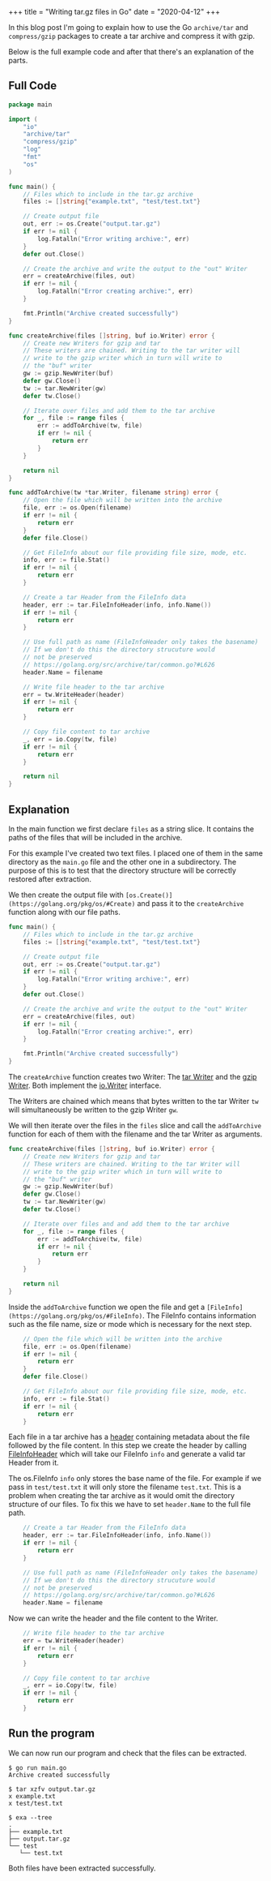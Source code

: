 +++
title = "Writing tar.gz files in Go"
date = "2020-04-12"
+++

In this blog post I'm going to explain how to use the Go `archive/tar` and `compress/gzip` packages to create a tar archive and compress it with gzip.

Below is the full example code and after that there's an explanation of the parts.

Full Code
---------

```go
package main

import (
	"io"
	"archive/tar"
	"compress/gzip"
	"log"
	"fmt"
	"os"
)

func main() {
	// Files which to include in the tar.gz archive
	files := []string{"example.txt", "test/test.txt"}

	// Create output file
	out, err := os.Create("output.tar.gz")
	if err != nil {
		log.Fatalln("Error writing archive:", err)
	}
	defer out.Close()

	// Create the archive and write the output to the "out" Writer
	err = createArchive(files, out)
	if err != nil {
		log.Fatalln("Error creating archive:", err)
	}

	fmt.Println("Archive created successfully")
}

func createArchive(files []string, buf io.Writer) error {
	// Create new Writers for gzip and tar
	// These writers are chained. Writing to the tar writer will
	// write to the gzip writer which in turn will write to
	// the "buf" writer
	gw := gzip.NewWriter(buf)
	defer gw.Close()
	tw := tar.NewWriter(gw)
	defer tw.Close()

	// Iterate over files and add them to the tar archive
	for _, file := range files {
		err := addToArchive(tw, file)
		if err != nil {
			return err
		}
	}

	return nil
}

func addToArchive(tw *tar.Writer, filename string) error {
	// Open the file which will be written into the archive
	file, err := os.Open(filename)
	if err != nil {
		return err
	}
	defer file.Close()

	// Get FileInfo about our file providing file size, mode, etc.
	info, err := file.Stat()
	if err != nil {
		return err
	}

	// Create a tar Header from the FileInfo data
	header, err := tar.FileInfoHeader(info, info.Name())
	if err != nil {
		return err
	}

	// Use full path as name (FileInfoHeader only takes the basename)
	// If we don't do this the directory strucuture would
	// not be preserved
	// https://golang.org/src/archive/tar/common.go?#L626
	header.Name = filename

	// Write file header to the tar archive
	err = tw.WriteHeader(header)
	if err != nil {
		return err
	}

	// Copy file content to tar archive
	_, err = io.Copy(tw, file)
	if err != nil {
		return err
	}

	return nil
}
```

Explanation
-----------

In the main function we first declare `files` as a string slice. It contains the paths of the files that will be included in the archive.

For this example I've created two text files. I placed one of them in the same directory as the `main.go` file and the other one in a subdirectory. The purpose of this is to test that the directory structure will be correctly restored after extraction.

We then create the output file with `[os.Create()](https://golang.org/pkg/os/#Create)` and pass it to the `createArchive` function along with our file paths.

```go
func main() {
	// Files which to include in the tar.gz archive
	files := []string{"example.txt", "test/test.txt"}

	// Create output file
	out, err := os.Create("output.tar.gz")
	if err != nil {
		log.Fatalln("Error writing archive:", err)
	}
	defer out.Close()

	// Create the archive and write the output to the "out" Writer
	err = createArchive(files, out)
	if err != nil {
		log.Fatalln("Error creating archive:", err)
	}

	fmt.Println("Archive created successfully")
}
```

The `createArchive` function creates two Writer: The [tar Writer](https://golang.org/pkg/archive/tar/#NewWriter) and the [gzip Writer](https://golang.org/pkg/compress/gzip/#NewWriter). Both implement the [io.Writer](https://golang.org/pkg/io/#Writer) interface.

The Writers are chained which means that bytes written to the tar Writer `tw` will simultaneously be written to the gzip Writer `gw`.

We will then iterate over the files in the `files` slice and call the `addToArchive` function for each of them with the filename and the tar Writer as arguments.

```go
func createArchive(files []string, buf io.Writer) error {
	// Create new Writers for gzip and tar
	// These writers are chained. Writing to the tar Writer will
	// write to the gzip writer which in turn will write to
	// the "buf" writer
	gw := gzip.NewWriter(buf)
	defer gw.Close()
	tw := tar.NewWriter(gw)
	defer tw.Close()

	// Iterate over files and and add them to the tar archive
	for _, file := range files {
		err := addToArchive(tw, file)
		if err != nil {
			return err
		}
	}

	return nil
}
```

Inside the `addToArchive` function we open the file and get a `[FileInfo](https://golang.org/pkg/os/#FileInfo)`. The FileInfo contains information such as the file name, size or mode which is necessary for the next step.

```go
	// Open the file which will be written into the archive
	file, err := os.Open(filename)
	if err != nil {
		return err
	}
	defer file.Close()

	// Get FileInfo about our file providing file size, mode, etc.
	info, err := file.Stat()
	if err != nil {
		return err
	}
```

Each file in a tar archive has a [header](https://golang.org/pkg/archive/tar/#Header) containing metadata about the file followed by the file content. In this step we create the header by calling [FileInfoHeader](https://golang.org/pkg/archive/tar/#FileInfoHeader) which will take our FileInfo `info` and generate a valid tar Header from it.

The os.FileInfo `info` only stores the base name of the file. For example if we pass in `test/test.txt` it will only store the filename `test.txt`. This is a problem when creating the tar archive as it would omit the directory structure of our files. To fix this we have to set `header.Name` to the full file path.

```go
	// Create a tar Header from the FileInfo data
	header, err := tar.FileInfoHeader(info, info.Name())
	if err != nil {
		return err
	}

	// Use full path as name (FileInfoHeader only takes the basename)
	// If we don't do this the directory strucuture would
	// not be preserved
	// https://golang.org/src/archive/tar/common.go?#L626
	header.Name = filename
```

Now we can write the header and the file content to the Writer.

```go
	// Write file header to the tar archive
	err = tw.WriteHeader(header)
	if err != nil {
		return err
	}

	// Copy file content to tar archive
	_, err = io.Copy(tw, file)
	if err != nil {
		return err
	}
```

Run the program
---------------

We can now run our program and check that the files can be extracted.

```
$ go run main.go
Archive created successfully

$ tar xzfv output.tar.gz
x example.txt
x test/test.txt

$ exa --tree
.
├── example.txt
├── output.tar.gz
└── test
   └── test.txt
```

Both files have been extracted successfully.
